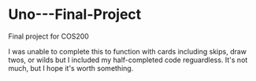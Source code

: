 # Uno---Final-Project
Final project for COS200

I was unable to complete this to function with cards including skips, draw twos, or wilds but I included my half-completed code reguardless. It's not much, but I hope it's worth something.
